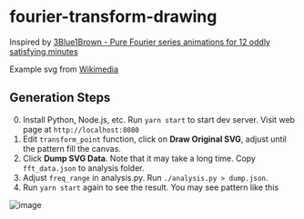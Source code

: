 # fourier-transform-drawing

Inspired by [3Blue1Brown - Pure Fourier series animations for 12 oddly satisfying minutes
](https://www.youtube.com/watch?v=-qgreAUpPwM)

Example svg from [Wikimedia](https://commons.wikimedia.org/wiki/Category:SVG_musical_notation#/media/File:Do_Mayor_armadura.svg)

## Generation Steps

0. Install Python, Node.js, etc. Run `yarn start` to start dev server. Visit web page at `http://localhost:8080`
1. Edit `transform_point` function, click on **Draw Original SVG**, adjust until the pattern fill the canvas.
2. Click **Dump SVG Data**. Note that it may take a long time. Copy `fft_data.json` to analysis folder.
3. Adjust `freq_range` in analysis.py. Run `./analysis.py > dump.json`.
4. Run `yarn start` again to see the result. You may see pattern like this

![image](https://user-images.githubusercontent.com/4198311/60770041-55eec600-a109-11e9-9add-a5db075373b0.png)
